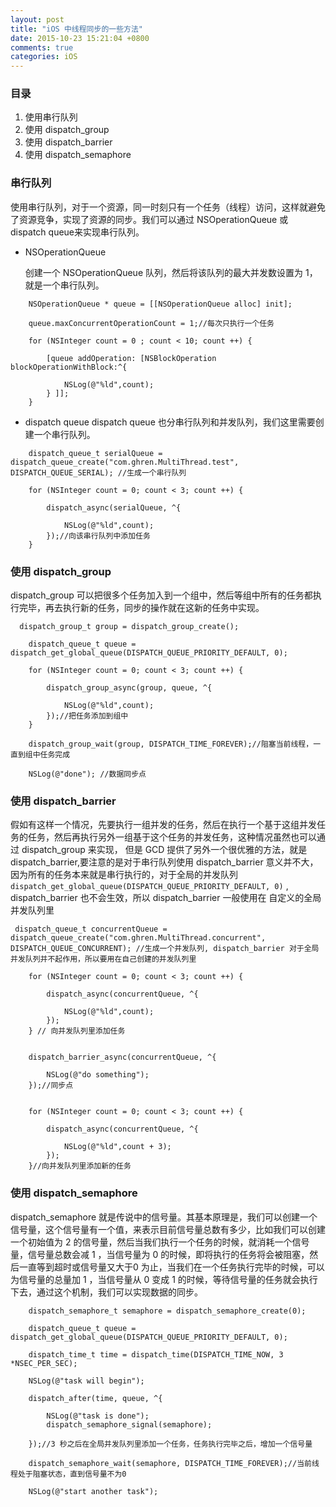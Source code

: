 ```yaml
---
layout: post
title: "iOS 中线程同步的一些方法"
date: 2015-10-23 15:21:04 +0800
comments: true
categories: iOS
---
```


### 目录
1. 使用串行队列
2. 使用 dispatch_group
3. 使用 dispatch_barrier
4. 使用 dispatch_semaphore


### 串行队列
使用串行队列，对于一个资源，同一时刻只有一个任务（线程）访问，这样就避免了资源竞争，实现了资源的同步。我们可以通过 NSOperationQueue 或 dispatch queue来实现串行队列。

*  NSOperationQueue

	创建一个	NSOperationQueue 队列，然后将该队列的最大并发数设置为 1，就是一个串行队列。

```objc
    NSOperationQueue * queue = [[NSOperationQueue alloc] init];

    queue.maxConcurrentOperationCount = 1;//每次只执行一个任务

    for (NSInteger count = 0 ; count < 10; count ++) {

        [queue addOperation: [NSBlockOperation blockOperationWithBlock:^{

            NSLog(@"%ld",count);
        } ]];
    }
```


* dispatch queue
  dispatch queue 也分串行队列和并发队列，我们这里需要创建一个串行队列。

```objc
    dispatch_queue_t serialQueue = dispatch_queue_create("com.ghren.MultiThread.test", DISPATCH_QUEUE_SERIAL); //生成一个串行队列

    for (NSInteger count = 0; count < 3; count ++) {

        dispatch_async(serialQueue, ^{

            NSLog(@"%ld",count);
        });//向该串行队列中添加任务
    }
```




### 使用 dispatch_group

dispatch_group 可以把很多个任务加入到一个组中，然后等组中所有的任务都执行完毕，再去执行新的任务，同步的操作就在这新的任务中实现。

```objc
  dispatch_group_t group = dispatch_group_create();

    dispatch_queue_t queue = dispatch_get_global_queue(DISPATCH_QUEUE_PRIORITY_DEFAULT, 0);

    for (NSInteger count = 0; count < 3; count ++) {

        dispatch_group_async(group, queue, ^{

            NSLog(@"%ld",count);
        });//把任务添加到组中
    }

    dispatch_group_wait(group, DISPATCH_TIME_FOREVER);//阻塞当前线程，一直到组中任务完成

    NSLog(@"done"); //数据同步点
```



### 使用 dispatch_barrier

假如有这样一个情况，先要执行一组并发的任务，然后在执行一个基于这组并发任务的任务，然后再执行另外一组基于这个任务的并发任务，这种情况虽然也可以通过 dispatch_group 来实现， 但是 GCD 提供了另外一个很优雅的方法，就是 dispatch_barrier,要注意的是对于串行队列使用 dispatch_barrier 意义并不大，因为所有的任务本来就是串行执行的，对于全局的并发队列 `dispatch_get_global_queue(DISPATCH_QUEUE_PRIORITY_DEFAULT, 0)` , dispatch_barrier 也不会生效，所以 dispatch_barrier 一般使用在 自定义的全局并发队列里

```objc
 dispatch_queue_t concurrentQueue = dispatch_queue_create("com.ghren.MultiThread.concurrent", DISPATCH_QUEUE_CONCURRENT); //生成一个并发队列, dispatch_barrier 对于全局并发队列并不起作用，所以要用在自己创建的并发队列里

    for (NSInteger count = 0; count < 3; count ++) {

        dispatch_async(concurrentQueue, ^{

            NSLog(@"%ld",count);
        });
    } // 向并发队列里添加任务


    dispatch_barrier_async(concurrentQueue, ^{

        NSLog(@"do something");
    });//同步点


    for (NSInteger count = 0; count < 3; count ++) {

        dispatch_async(concurrentQueue, ^{

            NSLog(@"%ld",count + 3);
        });
    }//向并发队列里添加新的任务

```

### 使用 dispatch_semaphore

dispatch_semaphore 就是传说中的信号量。其基本原理是，我们可以创建一个信号量，这个信号量有一个值，来表示目前信号量总数有多少，比如我们可以创建一个初始值为 2 的信号量，然后当我们执行一个任务的时候，就消耗一个信号量，信号量总数会减 1 ，当信号量为 0 的时候，即将执行的任务将会被阻塞，然后一直等到超时或信号量又大于0 为止，当我们在一个任务执行完毕的时候，可以为信号量的总量加 1 ，当信号量从 0 变成 1 的时候，等待信号量的任务就会执行下去，通过这个机制，我们可以实现数据的同步。

```objc
    dispatch_semaphore_t semaphore = dispatch_semaphore_create(0);

    dispatch_queue_t queue = dispatch_get_global_queue(DISPATCH_QUEUE_PRIORITY_DEFAULT, 0);

    dispatch_time_t time = dispatch_time(DISPATCH_TIME_NOW, 3 *NSEC_PER_SEC);

    NSLog(@"task will begin");

    dispatch_after(time, queue, ^{

        NSLog(@"task is done");
        dispatch_semaphore_signal(semaphore);

    });//3 秒之后在全局并发队列里添加一个任务，任务执行完毕之后，增加一个信号量

    dispatch_semaphore_wait(semaphore, DISPATCH_TIME_FOREVER);//当前线程处于阻塞状态，直到信号量不为0

    NSLog(@"start another task");
```
